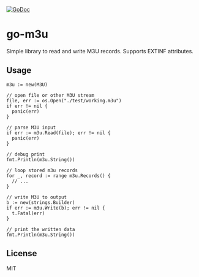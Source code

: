 [![GoDoc](https://godoc.org/github.com/k3a/go-m3u?status.svg)](https://godoc.org/github.com/k3a/go-m3u)

# go-m3u

Simple library to read and write M3U records.
Supports EXTINF attributes.

## Usage

```
m3u := new(M3U)

// open file or other M3U stream
file, err := os.Open("./test/working.m3u")
if err != nil {
  panic(err)
}

// parse M3U input
if err := m3u.Read(file); err != nil {
  panic(err)
}

// debug print
fmt.Println(m3u.String())

// loop stored m3u records
for _, record := range m3u.Records() {
  // ...
}

// write M3U to output
b := new(strings.Builder)
if err := m3u.Write(b); err != nil {
  t.Fatal(err)
}

// print the written data
fmt.Println(m3u.String())
```

## License

MIT
